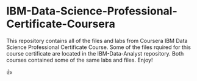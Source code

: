 # IBM-Data-Science-Professional-Certificate-Coursera

This repository contains all of the files and labs from Coursera IBM Data Science Professional Certificate Course. Some of the files rquired for this course certificate are located in the IBM-Data-Analyst repository. Both courses contained some of the same labs and files. Enjoy!

:+1:
